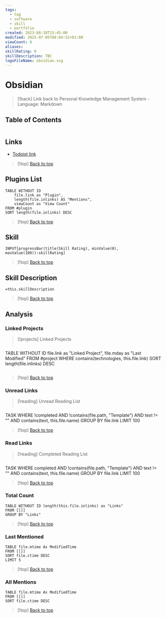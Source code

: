 ```yaml
---
tags:
  - tag
  - software
  - skill
  - portfolio
created: 2023-08-18T15:45:00
modified: 2025-07-05T08:04:52+01:00
viewCount: 8
aliases: 
skillRating: 0
skillDescription: TBC
logoFileName: obsidian.svg
---
```


# Obsidian

> [!back] Link back to <span class="theme-link">Personal Knowledge Management System</span> - Language: <span class="theme-link">Markdown</span>

## Table of Contents 

```table-of-contents
```

## Links

- [Todoist link](https://todoist.com/app/project/Obsidian-Updates-6XF5Hq5W4vhCFw4q)

>[!top] [Back to top](#Table%20of%20Contents)

## Plugins List

```dataview
TABLE WITHOUT ID
	file.link as "Plugin",
	length(file.inlinks) AS "Mentions",
	viewCount as "View Count"
FROM #plugin 
SORT length(file.inlinks) DESC
```

>[!top] [Back to top](#Table%20of%20Contents)

## Skill

```meta-bind  
INPUT[progressBar(title(Skill Rating), minValue(0), maxValue(100)):skillRating]  
```

>[!top] [Back to top](#Table%20of%20Contents)

## Skill Description

`=this.skillDescription`

>[!top] [Back to top](#Table%20of%20Contents)

## Analysis

### Linked Projects

>[!projects] Linked Projects
>```dataview
TABLE WITHOUT ID file.link as "Linked Project", file.mday as "Last Modified"
FROM #project 
WHERE contains(technologies, this.file.link)
SORT length(file.inlinks) DESC
>```

>[!top] [Back to top](#Table%20of%20Contents)

### Unread Links

>[!reading] Unread Reading List
>```dataview
TASK
WHERE !completed AND !contains(file.path, "Template") AND text != "" AND contains(text, this.file.name)
GROUP BY file.link
LIMIT 100

>[!top] [Back to top](#Table%20of%20Contents)

### Read Links

>[!reading] Completed Reading List
>```dataview
TASK
WHERE completed AND !contains(file.path, "Template") AND text != "" AND contains(text, this.file.name)
GROUP BY file.link
LIMIT 100

>[!top] [Back to top](#Table%20of%20Contents)

### Total Count

```dataview
TABLE WITHOUT ID length(this.file.inlinks) as "Links"
FROM [[]]
GROUP BY "Links"
```

>[!top] [Back to top](#Table%20of%20Contents)

### Last Mentioned

```dataview
TABLE file.mtime As ModifiedTime
FROM [[]]
SORT file.ctime DESC
LIMIT 5
```

>[!top] [Back to top](#Table%20of%20Contents)

### All Mentions

```dataview
TABLE file.mtime As ModifiedTime
FROM [[]]
SORT file.ctime DESC
```

>[!top] [Back to top](#Table%20of%20Contents)